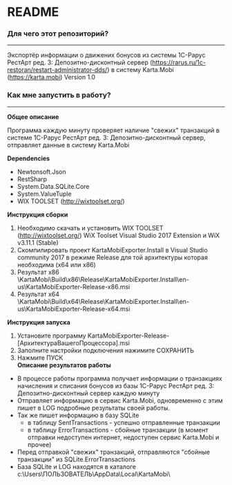 # README #

### Для чего этот репозиторий? ###
---
Экспортёр информации о движених бонусов из системы 1С-Рарус РестАрт ред. 3: Депозитно-дисконтный сервер (https://rarus.ru/1c-restoran/restart-administrator-dds/) в систему Karta.Mobi (https://karta.mobi)
Version 1.0

### Как мне запустить в работу? ###
---
**Общее описание**

Программа каждую минуту проверяет наличие "свежих" транзакций в системе 1С-Рарус РестАрт ред. 3: Депозитно-дисконтный сервер, отправляет данные в систему Karta.Mobi

**Dependencies**

* Newtonsoft.Json
* RestSharp
* System.Data.SQLite.Core
* System.ValueTuple
* WIX TOOLSET (http://wixtoolset.org/)

**Инструкция сборки**

1. Необходимо скачать и установить WIX TOOLSET (http://wixtoolset.org/) WiX Toolset Visual Studio 2017 Extension и WiX v3.11.1 (Stable)
2. Скомпилировать проект KartaMobiExporter.Install в Visual Studio community 2017 в режиме Release для той архитектуры которая необходима (x64 или x86)
3. Результат x86  \KartaMobi\Build\x86\Release\KartaMobiExporter.Install\en-us\KartaMobiExporter-Release-x86.msi
4. Результат x64  \KartaMobi\Build\x64\Release\KartaMobiExporter.Install\en-us\KartaMobiExporter-Release-x64.msi

**Инструкция запуска**

1. Установите программу KartaMobiExporter-Release-[АрхитектураВашегоПроцессора].msi
2. Заполните настройки подключения нажимите СОХРАНИТЬ
3. Нажмите ПУСК 	
**Описание результатов работы**

* В процессе работы программа получает информации о транзакциях начисления и списания бонусов из базы 1С-Рарус РестАрт ред. 3: Депозитно-дисконтный сервер каждую минуту
* Отправляет информацию в сервис Karta.Mobi, одновременно с этим пишет в LOG подробные результаты своей работы. 
* Так же пишет информацию в базу SQLite 
    * в таблицу SentTransactions - успешно отправленные транзакции
    * в таблицу ErrorTransactions - сбойные транзакции (в момент отправки недоступен интернет, недоступен сервис Karta.Mobi и прочее)
* Перед отправкой "свежих" транзакций, отправляются "сбойные транзакции" из SQLite.ErrorTransactions
* База SQLite и LOG находятся в каталоге c:\Users\ПОЛЬЗОВАТЕЛЬ\AppData\Local\KartaMobi\
